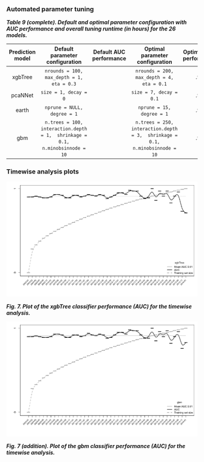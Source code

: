 
### Automated parameter tuning

***Table 9 (complete). Default and optimal parameter configuration with AUC performance and overall tuning runtime (in hours) for the 26 models.***

| Prediction model |                        Default parameter configuration                        | Default AUC  performance |                        Optimal parameter  configuration                       | Optimal AUC  performance | Tuning runtime |
|:----------------:|:-----------------------------------------------------------------------------:|:------------------------:|:-----------------------------------------------------------------------------:|:------------------------:|:--------------:|
|      xgbTree     | `nrounds = 100,  max_depth = 1,  eta = 0.3`                                   |                          | `nrounds = 200,  max_depth = 4,  eta = 0.1`                                   |            .94           |     6h 47m     |
|      pcaNNet     | `size = 1, decay = 0`                                                         |                          | `size = 7, decay = 0.1`                                                       |            .93           |     2h 20m     |
|       earth      | `nprune = NULL, degree = 1`                                                   |                          | `nprune = 15, degree = 1`                                                     |            .93           |     3h 53m     |
|        gbm       | `n.trees = 100, interaction.depth = 1,  shrinkage = 0.1, n.minobsinnode = 10` |                          | `n.trees = 250, interaction.depth = 3,  shrinkage = 0.1, n.minobsinnode = 10` |            .94           |     8h 44m     |

### Timewise analysis plots
![xgbtree plot](./xgbTree_auc_plot.tiff)

***Fig. 7. Plot of the xgbTree classifier performance (AUC) for the timewise analysis.***

![gbm plot](./gbm_auc_plot.tiff)

***Fig. 7 (addition). Plot of the gbm classifier performance (AUC) for the timewise analysis.***
